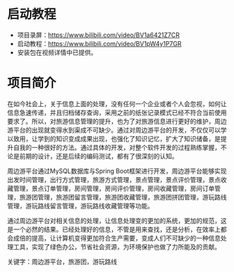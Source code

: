 # 启动教程

- 项目录屏：https://www.bilibili.com/video/BV1a6421Z7CR
- 启动教程：https://www.bilibili.com/video/BV1pW4y1P7GR
- 安装包在视频详情中已提供。

# 项目简介
在如今社会上，关于信息上面的处理，没有任何一个企业或者个人会忽视，如何让信息急速传递，并且归档储存查询，采用之前的纸张记录模式已经不符合当前使用要求了。所以，对旅游信息管理的提升，也为了对旅游信息进行更好的维护，周边游平台的出现就变得水到渠成不可缺少。通过对周边游平台的开发，不仅仅可以学以致用，让学到的知识变成成果出现，也强化了知识记忆，扩大了知识储备，是提升自我的一种很好的方法。通过具体的开发，对整个软件开发的过程熟练掌握，不论是前期的设计，还是后续的编码测试，都有了很深刻的认知。

周边游平台通过MySQL数据库与Spring Boot框架进行开发，周边游平台能够实现出发时间管理，出行方式管理，旅游方式管理，景点管理，景点评价管理，景点收藏管理，景点订单管理，房间管理，房间评价管理，房间收藏管理，房间订单管理，旅游团管理，旅游团留言管理，旅游团收藏管理，旅游团拼团管理，游玩路线管理，游玩路线留言管理，游玩路线收藏管理等功能。

通过周边游平台对相关信息的处理，让信息处理变的更加的系统，更加的规范，这是一个必然的结果。已经处理好的信息，不管是用来查找，还是分析，在效率上都会成倍的提高，让计算机变得更加符合生产需要，变成人们不可缺少的一种信息处理工具，实现了绿色办公，节省社会资源，为环境保护也做了力所能及的贡献。

关键字：周边游平台，旅游团，游玩路线
